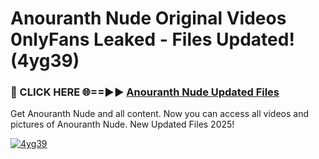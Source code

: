 # Anouranth Nude Original Videos 0nlyFans Leaked - Files Updated! (4yg39)

<h3>🔴 CLICK HERE 🌐==►► <a href="https://tinyurl.com/y5r63du9" rel="nofollow">Anouranth Nude Updated Files</a></h3>

Get Anouranth Nude and all content. Now you can access all videos and pictures of Anouranth Nude. New Updated Files 2025!

[![4yg39](https://i.imgur.com/UVo9nyh.gif)](https://tinyurl.com/y5r63du9)